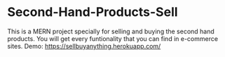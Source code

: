 # Second-Hand-Products-Sell
This is a MERN project specially for selling and buying the second hand products.
You will get every funtionality that you can find in e-commerce sites.
Demo:  https://sellbuyanything.herokuapp.com/
